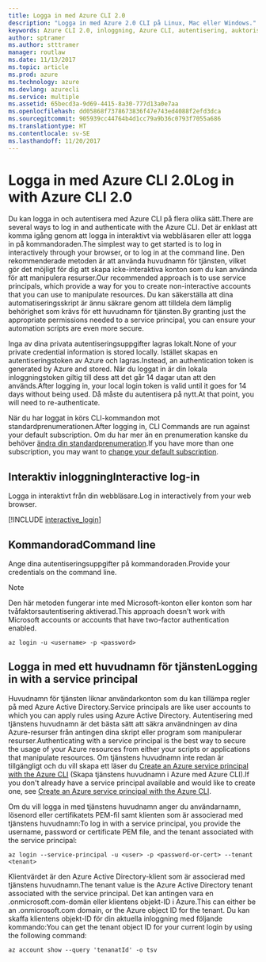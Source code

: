 ```yaml
---
title: Logga in med Azure CLI 2.0
description: "Logga in med Azure 2.0 CLI på Linux, Mac eller Windows."
keywords: Azure CLI 2.0, inloggning, Azure CLI, autentisering, auktorisera, logga in
author: sptramer
ms.author: stttramer
manager: routlaw
ms.date: 11/13/2017
ms.topic: article
ms.prod: azure
ms.technology: azure
ms.devlang: azurecli
ms.service: multiple
ms.assetid: 65becd3a-9d69-4415-8a30-777d13a0e7aa
ms.openlocfilehash: dd05868f7378673836f47e743ed4088f2efd3dca
ms.sourcegitcommit: 905939cc44764b4d1cc79a9b36c0793f7055a686
ms.translationtype: HT
ms.contentlocale: sv-SE
ms.lasthandoff: 11/20/2017
---
```

# <a name="log-in-with-azure-cli-20"></a><span data-ttu-id="69a89-104">Logga in med Azure CLI 2.0</span><span class="sxs-lookup"><span data-stu-id="69a89-104">Log in with Azure CLI 2.0</span></span>

<span data-ttu-id="69a89-105">Du kan logga in och autentisera med Azure CLI på flera olika sätt.</span><span class="sxs-lookup"><span data-stu-id="69a89-105">There are several ways to log in and authenticate with the Azure CLI.</span></span> <span data-ttu-id="69a89-106">Det är enklast att komma igång genom att logga in interaktivt via webbläsaren eller att logga in på kommandoraden.</span><span class="sxs-lookup"><span data-stu-id="69a89-106">The simplest way to get started is to log in interactively through your browser, or to log in at the command line.</span></span> <span data-ttu-id="69a89-107">Den rekommenderade metoden är att använda huvudnamn för tjänsten, vilket gör det möjligt för dig att skapa icke-interaktiva konton som du kan använda för att manipulera resurser.</span><span class="sxs-lookup"><span data-stu-id="69a89-107">Our recommended approach is to use service principals, which provide a way for you to create non-interactive accounts that you can use to manipulate resources.</span></span> <span data-ttu-id="69a89-108">Du kan säkerställa att dina automatiseringsskript är ännu säkrare genom att tilldela dem lämplig behörighet som krävs för ett huvudnamn för tjänsten.</span><span class="sxs-lookup"><span data-stu-id="69a89-108">By granting just the appropriate permissions needed to a service principal, you can ensure your automation scripts are even more secure.</span></span> 

<span data-ttu-id="69a89-109">Inga av dina privata autentiseringsuppgifter lagras lokalt.</span><span class="sxs-lookup"><span data-stu-id="69a89-109">None of your private credential information is stored locally.</span></span> <span data-ttu-id="69a89-110">Istället skapas en autentiseringstoken av Azure och lagras.</span><span class="sxs-lookup"><span data-stu-id="69a89-110">Instead, an authentication token is generated by Azure and stored.</span></span> <span data-ttu-id="69a89-111">När du loggat in är din lokala inloggningstoken giltig till dess att det går 14 dagar utan att den används.</span><span class="sxs-lookup"><span data-stu-id="69a89-111">After logging in, your local login token is valid until it goes for 14 days without being used.</span></span> <span data-ttu-id="69a89-112">Då måste du autentisera på nytt.</span><span class="sxs-lookup"><span data-stu-id="69a89-112">At that point, you will need to re-authenticate.</span></span>

<span data-ttu-id="69a89-113">När du har loggat in körs CLI-kommandon mot standardprenumerationen.</span><span class="sxs-lookup"><span data-stu-id="69a89-113">After logging in, CLI Commands are run against your default subscription.</span></span> <span data-ttu-id="69a89-114">Om du har mer än en prenumeration kanske du behöver [ändra din standardprenumeration](manage-azure-subscriptions-azure-cli.md).</span><span class="sxs-lookup"><span data-stu-id="69a89-114">If you have more than one subscription, you may want to [change your default subscription](manage-azure-subscriptions-azure-cli.md).</span></span>

## <a name="interactive-log-in"></a><span data-ttu-id="69a89-115">Interaktiv inloggning</span><span class="sxs-lookup"><span data-stu-id="69a89-115">Interactive log-in</span></span>

<span data-ttu-id="69a89-116">Logga in interaktivt från din webbläsare.</span><span class="sxs-lookup"><span data-stu-id="69a89-116">Log in interactively from your web browser.</span></span>

[!INCLUDE [interactive_login](includes/interactive-login.md)]

## <a name="command-line"></a><span data-ttu-id="69a89-117">Kommandorad</span><span class="sxs-lookup"><span data-stu-id="69a89-117">Command line</span></span>

<span data-ttu-id="69a89-118">Ange dina autentiseringsuppgifter på kommandoraden.</span><span class="sxs-lookup"><span data-stu-id="69a89-118">Provide your credentials on the command line.</span></span>

> [!Note]
> <span data-ttu-id="69a89-119">Den här metoden fungerar inte med Microsoft-konton eller konton som har tvåfaktorsautentisering aktiverad.</span><span class="sxs-lookup"><span data-stu-id="69a89-119">This approach doesn't work with Microsoft accounts or accounts that have two-factor authentication enabled.</span></span>

```azurecli-interactive
az login -u <username> -p <password>
```

## <a name="logging-in-with-a-service-principal"></a><span data-ttu-id="69a89-120">Logga in med ett huvudnamn för tjänsten</span><span class="sxs-lookup"><span data-stu-id="69a89-120">Logging in with a service principal</span></span>

<span data-ttu-id="69a89-121">Huvudnamn för tjänsten liknar användarkonton som du kan tillämpa regler på med Azure Active Directory.</span><span class="sxs-lookup"><span data-stu-id="69a89-121">Service principals are like user accounts to which you can apply rules using Azure Active Directory.</span></span>
<span data-ttu-id="69a89-122">Autentisering med tjänstens huvudnamn är det bästa sätt att säkra användningen av dina Azure-resurser från antingen dina skript eller program som manipulerar resurser.</span><span class="sxs-lookup"><span data-stu-id="69a89-122">Authenticating with a service principal is the best way to secure the usage of your Azure resources from either your scripts or applications that manipulate resources.</span></span> <span data-ttu-id="69a89-123">Om tjänstens huvudnamn inte redan är tillgängligt och du vill skapa ett läser du [Create an Azure service principal with the Azure CLI](create-an-azure-service-principal-azure-cli.md) (Skapa tjänstens huvudnamn i Azure med Azure CLI).</span><span class="sxs-lookup"><span data-stu-id="69a89-123">If you don't already have a service principal available and would like to create one, see [Create an Azure service principal with the Azure CLI](create-an-azure-service-principal-azure-cli.md).</span></span>

<span data-ttu-id="69a89-124">Om du vill logga in med tjänstens huvudnamn anger du användarnamn, lösenord eller certifikatets PEM-fil samt klienten som är associerad med tjänstens huvudnamn:</span><span class="sxs-lookup"><span data-stu-id="69a89-124">To log in with a service principal, you provide the username, password or certificate PEM file, and the tenant associated with the service principal:</span></span>

```azurecli-interactive
az login --service-principal -u <user> -p <password-or-cert> --tenant <tenant>
```

<span data-ttu-id="69a89-125">Klientvärdet är den Azure Active Directory-klient som är associerad med tjänstens huvudnamn.</span><span class="sxs-lookup"><span data-stu-id="69a89-125">The tenant value is the Azure Active Directory tenant associated with the service principal.</span></span> <span data-ttu-id="69a89-126">Det kan antingen vara en .onmicrosoft.com-domän eller klientens objekt-ID i Azure.</span><span class="sxs-lookup"><span data-stu-id="69a89-126">This can either be an .onmicrosoft.com domain, or the Azure object ID for the tenant.</span></span>
<span data-ttu-id="69a89-127">Du kan skaffa klientens objekt-ID för din aktuella inloggning med följande kommando:</span><span class="sxs-lookup"><span data-stu-id="69a89-127">You can get the tenant object ID for your current login by using the following command:</span></span>

```azurecli
az account show --query 'tenanatId' -o tsv
```

